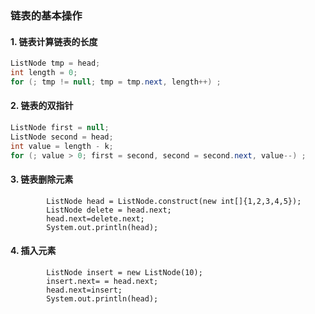 
### 链表的基本操作

#### 1. 链表计算链表的长度
~~~java
ListNode tmp = head;
int length = 0;
for (; tmp != null; tmp = tmp.next, length++) ;
~~~

#### 2. 链表的双指针

~~~java
ListNode first = null;
ListNode second = head;
int value = length - k;
for (; value > 0; first = second, second = second.next, value--) ;
~~~

#### 3. 链表删除元素

~~~
        ListNode head = ListNode.construct(new int[]{1,2,3,4,5});
        ListNode delete = head.next;
        head.next=delete.next;
        System.out.println(head);
~~~

#### 4. 插入元素

~~~
        ListNode insert = new ListNode(10);
        insert.next= = head.next;
        head.next=insert;
        System.out.println(head);
~~~

